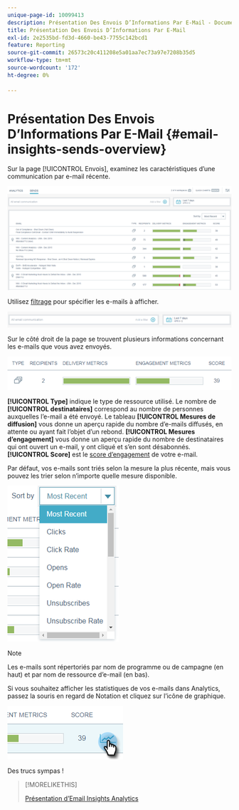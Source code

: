 ```yaml
---
unique-page-id: 10099413
description: Présentation Des Envois D’Informations Par E-Mail - Documents Marketo - Documentation Du Produit
title: Présentation Des Envois D’Informations Par E-Mail
exl-id: 2e2535bd-fd3d-4660-be43-7755c142bcd1
feature: Reporting
source-git-commit: 26573c20c411208e5a01aa7ec73a97e7208b35d5
workflow-type: tm+mt
source-wordcount: '172'
ht-degree: 0%

---
```


# Présentation Des Envois D’Informations Par E-Mail {#email-insights-sends-overview}

Sur la page [!UICONTROL Envois], examinez les caractéristiques d’une communication par e-mail récente.

![](assets/one.png)

Utilisez [filtrage](/help/marketo/product-docs/reporting/email-insights/filtering-in-email-insights.md) pour spécifier les e-mails à afficher.

![](assets/filtering.png)

Sur le côté droit de la page se trouvent plusieurs informations concernant les e-mails que vous avez envoyés.

![](assets/two-1.png)

**[!UICONTROL Type]** indique le type de ressource utilisé.
Le nombre de **[!UICONTROL destinataires]** correspond au nombre de personnes auxquelles l’e-mail a été envoyé.
Le tableau **[!UICONTROL Mesures de diffusion]** vous donne un aperçu rapide du nombre d’e-mails diffusés, en attente ou ayant fait l’objet d’un rebond.
**[!UICONTROL Mesures d’engagement]** vous donne un aperçu rapide du nombre de destinataires qui ont ouvert un e-mail, y ont cliqué et s’en sont désabonnés.
**[!UICONTROL Score]** est le [score d’engagement](/help/marketo/product-docs/email-marketing/drip-nurturing/reports-and-notifications/understanding-the-engagement-score.md) de votre e-mail.

Par défaut, vos e-mails sont triés selon la mesure la plus récente, mais vous pouvez les trier selon n’importe quelle mesure disponible.

![](assets/three-1.png)

>[!NOTE]
>
>Les e-mails sont répertoriés par nom de programme ou de campagne (en haut) et par nom de ressource d’e-mail (en bas).

Si vous souhaitez afficher les statistiques de vos e-mails dans Analytics, passez la souris en regard de Notation et cliquez sur l’icône de graphique.

![](assets/five.png)

Des trucs sympas !

>[!MORELIKETHIS]
>
>[Présentation d’Email Insights Analytics](/help/marketo/product-docs/reporting/email-insights/email-insights-analytics-overview.md)
